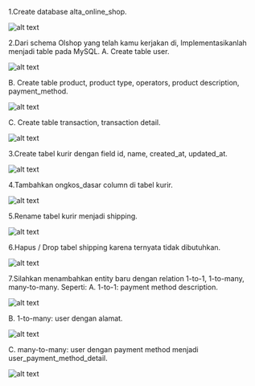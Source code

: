 1.Create database alta_online_shop.

![alt text](https://github.com/abdansyakur14002/DE_Abdan-Syakur/blob/main/08.Relational%20Database/screenshot/DDL_NO1.jpeg?raw=true)

2.Dari schema Olshop yang telah kamu kerjakan di, Implementasikanlah menjadi table pada MySQL.
A. Create table user.

![alt text](https://github.com/abdansyakur14002/DE_Abdan-Syakur/blob/main/08.Relational%20Database/screenshot/DDL_NO2A.jpeg?raw=true)

B. Create table product, product type, operators, product description, payment_method.

![alt text](https://github.com/abdansyakur14002/DE_Abdan-Syakur/blob/main/08.Relational%20Database/screenshot/DDL_NO2B.jpeg?raw=true)

C. Create table transaction, transaction detail.

![alt text](https://github.com/abdansyakur14002/DE_Abdan-Syakur/blob/main/08.Relational%20Database/screenshot/DDL_NO2C.jpeg?raw=true)

3.Create tabel kurir dengan field id, name, created_at, updated_at.

![alt text](https://github.com/abdansyakur14002/DE_Abdan-Syakur/blob/main/08.Relational%20Database/screenshot/DDL_NO3.jpeg?raw=true)

4.Tambahkan ongkos_dasar column di tabel kurir.

![alt text](https://github.com/abdansyakur14002/DE_Abdan-Syakur/blob/main/08.Relational%20Database/screenshot/DDL_NO4.jpeg?raw=true)

5.Rename tabel kurir menjadi shipping.

![alt text](https://github.com/abdansyakur14002/DE_Abdan-Syakur/blob/main/08.Relational%20Database/screenshot/DDL_NO5.jpeg?raw=true)

6.Hapus / Drop tabel shipping karena ternyata tidak dibutuhkan.

![alt text](https://github.com/abdansyakur14002/DE_Abdan-Syakur/blob/main/08.Relational%20Database/screenshot/DDL_NO6.jpeg?raw=true)

7.Silahkan menambahkan entity baru dengan relation 1-to-1, 1-to-many, many-to-many. Seperti:
A. 1-to-1: payment method description.

![alt text](https://github.com/abdansyakur14002/DE_Abdan-Syakur/blob/main/08.Relational%20Database/screenshot/DDL_NO7A.jpg?raw=true)

B. 1-to-many: user dengan alamat.

![alt text](https://github.com/abdansyakur14002/DE_Abdan-Syakur/blob/main/08.Relational%20Database/screenshot/DDL_NO7B.jpg?raw=true)

C. many-to-many: user dengan payment method menjadi user_payment_method_detail.

![alt text](https://github.com/abdansyakur14002/DE_Abdan-Syakur/blob/main/08.Relational%20Database/screenshot/DDL_NO7C.jpg?raw=true)